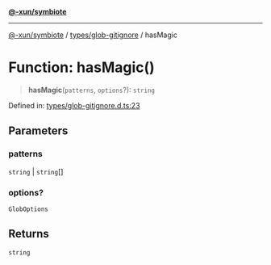 [**@-xun/symbiote**](../../../README.md)

***

[@-xun/symbiote](../../../README.md) / [types/glob-gitignore](../README.md) / hasMagic

# Function: hasMagic()

> **hasMagic**(`patterns`, `options`?): `string`

Defined in: [types/glob-gitignore.d.ts:23](https://github.com/Xunnamius/symbiote/blob/f7f4f11c068a86260d039b5e973f62c23a3c8079/types/glob-gitignore.d.ts#L23)

## Parameters

### patterns

`string` | `string`[]

### options?

`GlobOptions`

## Returns

`string`
